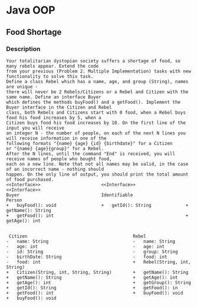 # Java OOP

## Food Shortage

### Description
    Your totalitarian dystopian society suffers a shortage of food, so many rebels appear. Extend the code
    from your previous (Problem 2. Multiple Implementation) tasks with new functionality to solve this task.
    Define a class Rebel which has a name, age, and group (String), names are unique - 
    there will never be 2 Rebels/Citizens or a Rebel and Citizen with the same name. Define an interface Buyer 
    which defines the methods buyFood() and a getFood(). Implement the Buyer interface in the Citizen and Rebel 
    class, both Rebels and Citizens start with 0 food, when a Rebel buys food his food increases by 5, when a 
    Citizen buys food his food increases by 10. On the first line of the input you will receive 
    an integer N - the number of people, on each of the next N lines you will receive information in one of the 
    following formats "{name} {age} {id} {birthdate}" for a Citizen 
    or "{name} {age}{group}" for a Rebel. 
    After the N lines, until the command "End" is received, you will receive names of people who bought food,
    each on a new line. Note that not all names may be valid, in the case of an incorrect name - nothing should 
    happen. On the only line of output, you should print the total amount of food purchased. 
    <<Interface>>                       <<Interface>>                   <<Interface>>
    Buyer                               Identifiable                    Person
    +	buyFood(): void                 +	getId(): String             +	getName(): String
    +	getFood(): int                                                  +	getAge(): int


     Citizen                                        Rebel
    -	name: String                                -	name: String
    -	age: int                                    -	age: int
    -	id: String                                  -	group: String
    -	birthDate: String                           -	food: int
    -	food: int                                   +	Rebel(String, int, String)
    +	Citizen(String, int, String, String)        +	getName(): String
    +	getName(): String                           +	getAge(): int
    +	getAge(): int                               +	getGroup(): String
    +	getId(): String                             +	getFood(): in
    +	getFood(): int                              +	buyFood(): void
    +	buyFood(): void 